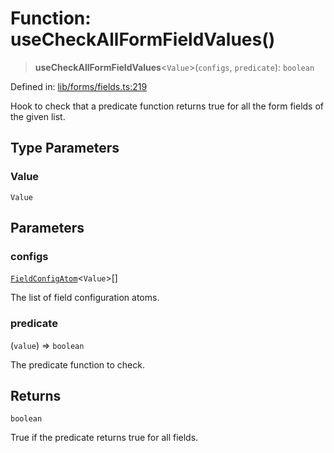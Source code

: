 # Function: useCheckAllFormFieldValues()

> **useCheckAllFormFieldValues**\<`Value`\>(`configs`, `predicate`): `boolean`

Defined in: [lib/forms/fields.ts:219](https://github.com/aldesgroup/goaldn/blob/b43e92ae42dcd6febc9c2c8f0742ef8c669d44f6/lib/forms/fields.ts#L219)

Hook to check that a predicate function returns true for all the form fields of the given list.

## Type Parameters

### Value

`Value`

## Parameters

### configs

[`FieldConfigAtom`](../type-aliases/FieldConfigAtom.md)\<`Value`\>[]

The list of field configuration atoms.

### predicate

(`value`) => `boolean`

The predicate function to check.

## Returns

`boolean`

True if the predicate returns true for all fields.
